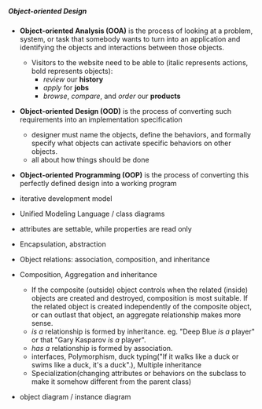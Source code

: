 ##### Object-oriented Design
- **Object-oriented Analysis (OOA)** is the process of looking at a problem, system,
or task that somebody wants to turn into an application and identifying the objects
and interactions between those objects. 

    - Visitors to the website need to be able to (italic represents actions, bold represents objects):
        - _review_ our **history**
        - _apply_ for **jobs**
        - _browse_, _compare_, and _order_ our **products**

- **Object-oriented Design (OOD)** is the process of converting such requirements into
an implementation specification
    - designer must name the objects, define the behaviors, and formally specify what objects can activate specific behaviors on other objects.
    -  all about how things should be done

- **Object-oriented Programming (OOP)** is the process of converting this perfectly defined design into a working program
-  iterative development model
-  Unified Modeling Language / class diagrams
-  attributes are settable, while properties are read only
- Encapsulation, abstraction
- Object relations: association, composition, and inheritance
- Composition, Aggregation and inheritance
    -  If the composite (outside) object controls when the related (inside) objects are created and destroyed, composition is most suitable. If the related
    object is created independently of the composite object, or can outlast that object,
    an aggregate relationship makes more sense.
    -  _is a_ relationship is formed by inheritance. eg. "Deep Blue _is a_ player" or that "Gary Kasparov _is a_ player".
    - _has a_ relationship is formed by association.
    - interfaces, Polymorphism, duck typing("If it walks like a duck or swims like a duck, it's a duck".), Multiple inheritance
    - Specialization(changing attributes or behaviors on the subclass to make it somehow different from the parent class)
- object diagram / instance diagram
